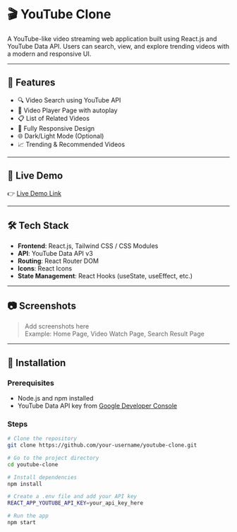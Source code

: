 
# 🎬 YouTube Clone

A YouTube-like video streaming web application built using React.js and YouTube Data API. Users can search, view, and explore trending videos with a modern and responsive UI.

---

## 📌 Features

- 🔍 Video Search using YouTube API
- 🎥 Video Player Page with autoplay
- 📋 List of Related Videos
- 📱 Fully Responsive Design
- 🌐 Dark/Light Mode (Optional)
- 📈 Trending & Recommended Videos

---

## 🚀 Live Demo

👉 [Live Demo Link](https://your-deployment-url.com)

---

## 🛠️ Tech Stack

- **Frontend**: React.js, Tailwind CSS / CSS Modules
- **API**: YouTube Data API v3
- **Routing**: React Router DOM
- **Icons**: React Icons
- **State Management**: React Hooks (useState, useEffect, etc.)

---

## 📷 Screenshots

> Add screenshots here  
> Example: Home Page, Video Watch Page, Search Result Page

---

## 🔧 Installation

### Prerequisites
- Node.js and npm installed
- YouTube Data API key from [Google Developer Console](https://console.cloud.google.com/)

### Steps

```bash
# Clone the repository
git clone https://github.com/your-username/youtube-clone.git

# Go to the project directory
cd youtube-clone

# Install dependencies
npm install

# Create a .env file and add your API key
REACT_APP_YOUTUBE_API_KEY=your_api_key_here

# Run the app
npm start
